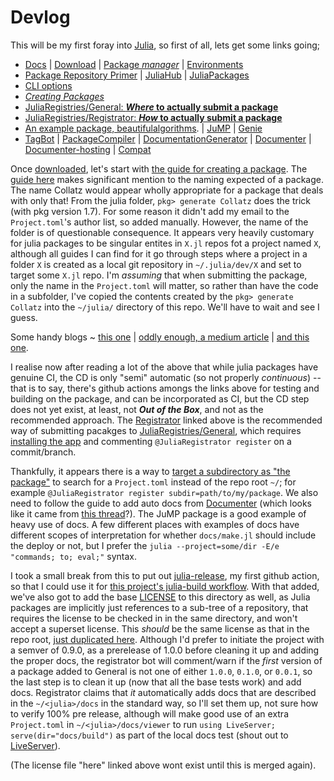 # Devlog
This will be my first foray into [Julia](https://julialang.org/), so first of all, lets get some links going;
* [Docs](https://docs.julialang.org/en/v1/) | [Download](https://julialang.org/downloads/) | [Package _manager_](https://pkgdocs.julialang.org/v1/) | [Environments](https://pkgdocs.julialang.org/v1/environments/)
* [Package Repository Primer](https://julialang.org/packages/) | [JuliaHub](https://juliahub.com/ui/Packages) | [JuliaPackages](https://juliapackages.com/packages)
* [CLI options](https://docs.julialang.org/en/v1/manual/command-line-options/)
* [_Creating Packages_](https://pkgdocs.julialang.org/v1/creating-packages/)
* [JuliaRegistries/General: **_Where_ to actually submit a package**](https://github.com/JuliaRegistries/General)
* [JuliaRegistries/Registrator: **_How_ to actually submit a package**](https://github.com/JuliaRegistries/Registrator.jl/)
* [An example package, beautifulalgorithms](https://juliapackages.com/packages/beautifulalgorithms). | [JuMP](https://github.com/jump-dev/JuMP.jl) | [Genie](https://github.com/GenieFramework/Genie.jl)
* [TagBot](https://discourse.julialang.org/t/ann-the-tagbot-github-app-is-deprecated-in-favour-of-the-tagbot-github-action/34344) | [PackageCompiler](https://github.com/JuliaLang/PackageCompiler.jl) | [DocumentationGenerator](https://github.com/JuliaDocs/DocumentationGenerator.jl) | [Documenter](https://juliadocs.github.io/Documenter.jl/stable/man/guide/) | [Documenter-hosting](https://juliadocs.github.io/Documenter.jl/stable/man/hosting/) | [Compat](https://pkgdocs.julialang.org/v1/compatibility/)

Once [downloaded](https://julialang.org/downloads/), let's start with [the guide for creating a package](https://pkgdocs.julialang.org/v1/creating-packages/). The [guide here](https://pkgdocs.julialang.org/v1/creating-packages/) makes significant mention to the naming expected of a package. The name Collatz would appear wholly appropriate for a package that deals with only that! From the julia folder, `pkg> generate Collatz` does the trick (with pkg version 1.7). For some reason it didn't add my email to the `Project.toml`'s author list, so added manually. However, the name of the folder is of questionable consequence. It appears very heavily customary for julia packages to be singular entites in `X.jl` repos fot a project named `X`, although all guides I can find for it go through steps where a project in a folder `X` is created as a local git repository in `~/.julia/dev/X` and set to target some `X.jl` repo. I'm _assuming_ that when submitting the package, only the name in the `Project.toml` will matter, so rather than have the code in a subfolder, I've copied the contents created by the `pkg> generate Collatz` into the `~/julia/` directory of this repo. We'll have to wait and see I guess.

Some handy blogs ~ [this one](https://syl1.gitbook.io/julia-language-a-concise-tutorial/language-core/11-developing-julia-packages) | [oddly enough, a medium article](https://medium.com/coffee-in-a-klein-bottle/developing-your-julia-package-682c1d309507) | [and this one](https://blog.jcharistech.com/2021/09/27/how-to-develop-and-publish-julia-packages-for-beginners/).

I realise now after reading a lot of the above that while julia packages have genuine CI, the CD is only "semi" automatic (so not properly _continuous_) -- that is to say, there's github actions amongs the links above for testing and building on the package, and can be incorporated as CI, but the CD step does not yet exist, at least, not **_Out of the Box_**, and not as the recommended approach. The [Registrator](https://github.com/JuliaRegistries/Registrator.jl) linked above is the recommended way of submitting pacakges to [JuliaRegistries/General](https://github.com/JuliaRegistries/General), which requires [installing the app](https://github.com/apps/juliateam-registrator/installations/new) and commenting `@JuliaRegistrator register` on a commit/branch.

Thankfully, it appears there is a way to [target a subdirectory as "the package"](https://github.com/JuliaRegistries/Registrator.jl#registering-a-package-in-a-subdirectory) to search for a `Project.toml` instead of the repo root `~/`; for example `@JuliaRegistrator register subdir=path/to/my/package`. We also need to follow the guide to add auto docs from [Documenter](https://juliadocs.github.io/Documenter.jl/stable/man/guide/) (which looks like it came from [this thread](https://github.com/JuliaDocs/Documenter.jl/issues/1413)?). The JuMP package is a good example of heavy use of docs. A few different places with examples of docs have different scopes of interpretation for whether `docs/make.jl` should include the deploy or not, but I prefer the `julia --project=some/dir -E/e "commands; to; eval;"` syntax.

I took a small break from this to put out [julia-release](https://github.com/Skenvy/julia-release), my first github action, so that I could use it for [this project's julia-build workflow](https://github.com/Skenvy/Collatz/blob/main/.github/workflows/julia-build.yaml). With that added, we've also got to add the base [LICENSE](https://github.com/Skenvy/Collatz/blob/main/LICENSE) to this directory as well, as Julia packages are implicitly just references to a sub-tree of a repository, that requires the license to be checked in in the same directory, and won't accept a superset license. This _should_ be the same license as that in the repo root, [just duplicated here](https://github.com/Skenvy/Collatz/blob/main/julia/LICENSE). Although I'd prefer to initiate the project with a semver of 0.9.0, as a prerelease of 1.0.0 before cleaning it up and adding the proper docs, the registrator bot will comment/warn if the _first_ version of a package added to General is not one of either `1.0.0`, `0.1.0`, or `0.0.1`, so the last step is to clean it up (now that all the base tests work) and add docs. Registrator claims that _it_ automatically adds docs that are described in the `~/<julia>/docs` in the standard way, so I'll set them up, not sure how to verify 100% pre release, although will make good use of an extra `Project.toml` in `~/<julia>/docs/viewer` to run `using LiveServer; serve(dir="docs/build")` as part of the local docs test (shout out to [LiveServer](https://github.com/tlienart/LiveServer.jl)).

(The license file "here" linked above wont exist until this is merged again).
